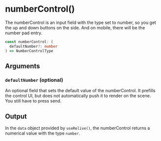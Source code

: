 # numberControl()
The numberControl is an input field with the type set to number, so you get the up and down buttons on the side.
And on mobile, there will be the number pad entry.

```ts
const numberControl: (
  defaultNumber?: number
) => NumberControlType
```

## Arguments

### `defaultNumber` (optional)
An optional field that sets the default value of the numberControl. It prefills the control UI, but does not automatically push it to render on the scene. You still have to press send.

## Output
In the `data` object provided by `useRelive()`, the numberControl returns a numerical value with the type `number`.
